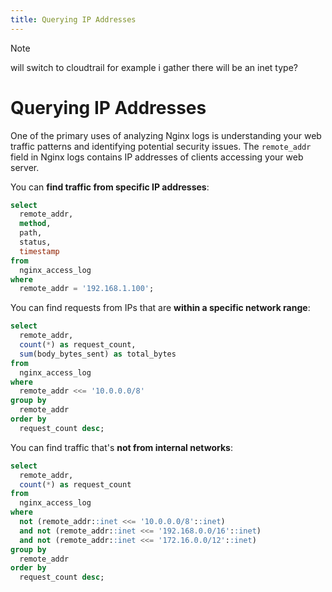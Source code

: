 ```yaml
---
title: Querying IP Addresses
---
```


>[!NOTE]
> will switch to cloudtrail for example
> i gather there will be an inet type?


# Querying IP Addresses

One of the primary uses of analyzing Nginx logs is understanding your web traffic patterns and identifying potential security issues. The `remote_addr` field in Nginx logs contains IP addresses of clients accessing your web server.

You can **find traffic from specific IP addresses**:
```sql
select
  remote_addr,
  method,
  path,
  status,
  timestamp
from
  nginx_access_log
where
  remote_addr = '192.168.1.100';
```

You can find requests from IPs that are **within a specific network range**:
```sql
select
  remote_addr,
  count(*) as request_count,
  sum(body_bytes_sent) as total_bytes
from
  nginx_access_log
where
  remote_addr <<= '10.0.0.0/8'
group by
  remote_addr
order by
  request_count desc;
```

You can find traffic that's **not from internal networks**:
```sql
select
  remote_addr,
  count(*) as request_count
from
  nginx_access_log
where
  not (remote_addr::inet <<= '10.0.0.0/8'::inet)
  and not (remote_addr::inet <<= '192.168.0.0/16'::inet)
  and not (remote_addr::inet <<= '172.16.0.0/12'::inet)
group by
  remote_addr
order by
  request_count desc;
```


